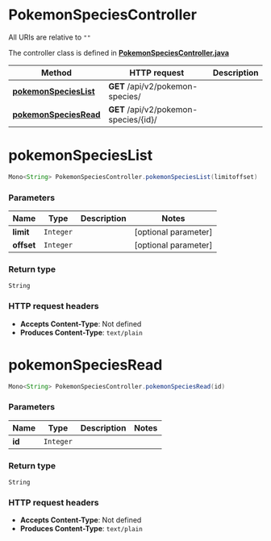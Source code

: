 # PokemonSpeciesController

All URIs are relative to `""`

The controller class is defined in **[PokemonSpeciesController.java](../../src/main/java/org/openapitools/controller/PokemonSpeciesController.java)**

Method | HTTP request | Description
------------- | ------------- | -------------
[**pokemonSpeciesList**](#pokemonSpeciesList) | **GET** /api/v2/pokemon-species/ | 
[**pokemonSpeciesRead**](#pokemonSpeciesRead) | **GET** /api/v2/pokemon-species/{id}/ | 

<a name="pokemonSpeciesList"></a>
# **pokemonSpeciesList**
```java
Mono<String> PokemonSpeciesController.pokemonSpeciesList(limitoffset)
```



### Parameters
Name | Type | Description  | Notes
------------- | ------------- | ------------- | -------------
**limit** | `Integer` |  | [optional parameter]
**offset** | `Integer` |  | [optional parameter]

### Return type
`String`


### HTTP request headers
 - **Accepts Content-Type**: Not defined
 - **Produces Content-Type**: `text/plain`

<a name="pokemonSpeciesRead"></a>
# **pokemonSpeciesRead**
```java
Mono<String> PokemonSpeciesController.pokemonSpeciesRead(id)
```



### Parameters
Name | Type | Description  | Notes
------------- | ------------- | ------------- | -------------
**id** | `Integer` |  |

### Return type
`String`


### HTTP request headers
 - **Accepts Content-Type**: Not defined
 - **Produces Content-Type**: `text/plain`

